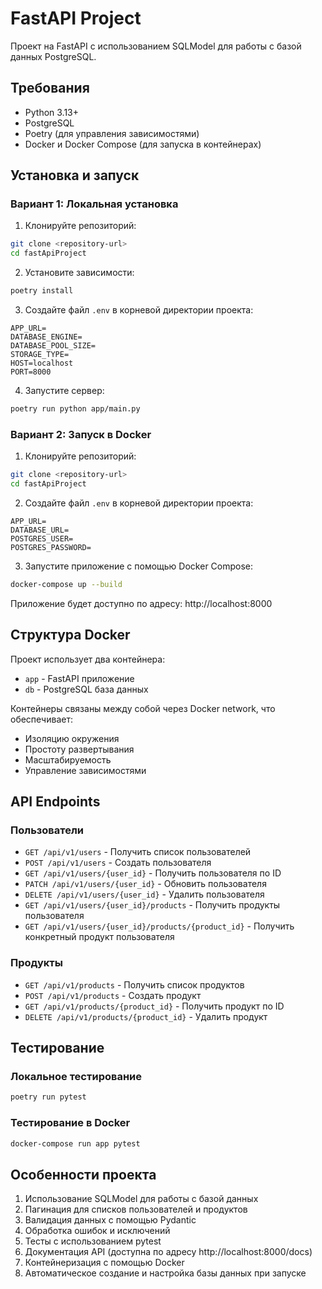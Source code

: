 # FastAPI Project

Проект на FastAPI с использованием SQLModel для работы с базой данных PostgreSQL.

## Требования

- Python 3.13+
- PostgreSQL
- Poetry (для управления зависимостями)
- Docker и Docker Compose (для запуска в контейнерах)

## Установка и запуск

### Вариант 1: Локальная установка

1. Клонируйте репозиторий:
```bash
git clone <repository-url>
cd fastApiProject
```

2. Установите зависимости:
```bash
poetry install
```

3. Создайте файл `.env` в корневой директории проекта:
```env
APP_URL=
DATABASE_ENGINE=
DATABASE_POOL_SIZE=
STORAGE_TYPE=
HOST=localhost
PORT=8000
```

4. Запустите сервер:
```bash
poetry run python app/main.py
```

### Вариант 2: Запуск в Docker

1. Клонируйте репозиторий:
```bash
git clone <repository-url>
cd fastApiProject
```

2. Создайте файл `.env` в корневой директории проекта:
```env
APP_URL=
DATABASE_URL=
POSTGRES_USER=
POSTGRES_PASSWORD=
```

3. Запустите приложение с помощью Docker Compose:
```bash
docker-compose up --build
```

Приложение будет доступно по адресу: http://localhost:8000

## Структура Docker

Проект использует два контейнера:
- `app` - FastAPI приложение
- `db` - PostgreSQL база данных

Контейнеры связаны между собой через Docker network, что обеспечивает:
- Изоляцию окружения
- Простоту развертывания
- Масштабируемость
- Управление зависимостями

## API Endpoints

### Пользователи

- `GET /api/v1/users` - Получить список пользователей
- `POST /api/v1/users` - Создать пользователя
- `GET /api/v1/users/{user_id}` - Получить пользователя по ID
- `PATCH /api/v1/users/{user_id}` - Обновить пользователя
- `DELETE /api/v1/users/{user_id}` - Удалить пользователя
- `GET /api/v1/users/{user_id}/products` - Получить продукты пользователя
- `GET /api/v1/users/{user_id}/products/{product_id}` - Получить конкретный продукт пользователя

### Продукты

- `GET /api/v1/products` - Получить список продуктов
- `POST /api/v1/products` - Создать продукт
- `GET /api/v1/products/{product_id}` - Получить продукт по ID
- `DELETE /api/v1/products/{product_id}` - Удалить продукт

## Тестирование

### Локальное тестирование
```bash
poetry run pytest
```

### Тестирование в Docker
```bash
docker-compose run app pytest
```

## Особенности проекта

1. Использование SQLModel для работы с базой данных
2. Пагинация для списков пользователей и продуктов
3. Валидация данных с помощью Pydantic
4. Обработка ошибок и исключений
5. Тесты с использованием pytest
6. Документация API (доступна по адресу http://localhost:8000/docs)
7. Контейнеризация с помощью Docker
8. Автоматическое создание и настройка базы данных при запуске
